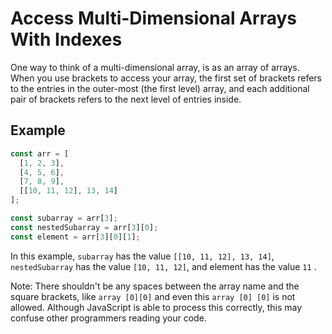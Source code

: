 # Access Multi-Dimensional Arrays With Indexes
One way to think of a multi-dimensional array, is as an array of arrays. When you use brackets to access your array, the first set of brackets refers to the entries in the outer-most (the first level) array, and each additional pair of brackets refers to the next level of entries inside.

## Example
```javascript
const arr = [
  [1, 2, 3],
  [4, 5, 6],
  [7, 8, 9],
  [[10, 11, 12], 13, 14]
];

const subarray = arr[3];
const nestedSubarray = arr[3][0];
const element = arr[3][0][1];
```
In this example, ```subarray``` has the value ```[[10, 11, 12], 13, 14]```, ```nestedSubarray``` has the value ```[10, 11, 12]```, and element has the value ```11``` .

Note: There shouldn't be any spaces between the array name and the square brackets, like ```array [0][0]``` and even this ```array [0] [0]``` is not allowed. Although JavaScript is able to process this correctly, this may confuse other programmers reading your code.
